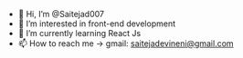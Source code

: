 - 👋 Hi, I’m @Saitejad007
- 👀 I’m interested in front-end development
- 🌱 I’m currently learning React Js
- 📫 How to reach me -> gmail: saitejadevineni@gmail.com

<!---
Saitejad007/Saitejad007 is a ✨ special ✨ repository because its `README.md` (this file) appears on your GitHub profile.
You can click the Preview link to take a look at your changes.
--->
